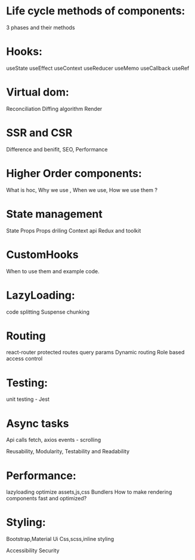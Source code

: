 Life cycle methods of components:
=======================
3 phases and their methods

Hooks:
========
useState
useEffect
useContext
useReducer
useMemo
useCallback
useRef

Virtual dom:
=========
Reconciliation
Diffing algorithm
Render

SSR and CSR
============
Difference and benifit, SEO, Performance

Higher Order components:
===================
What is hoc, Why we use , When we use, How we use them ?

State management
=============
State
Props
Props driling
Context api
Redux and toolkit

CustomHooks
==========
When to use them and example code.

LazyLoading:
=========
code splitting
Suspense
chunking

Routing 
================
react-router
protected routes
query params
Dynamic routing
Role based access control

Testing:
==================
unit testing - Jest

Async tasks
==================
Api calls
fetch, axios
events - scrolling 

Reusability, Modularity, Testability and Readability

Performance:
============
lazyloading
optimize assets,js,css
Bundlers
How to make rendering components fast and optimized?

Styling:
===============
Bootstrap,Material Ui 
Css,scss,inline styling

Accessibility
Security